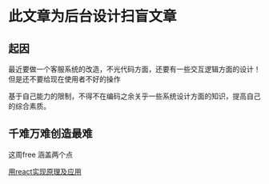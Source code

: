 # 此文章为后台设计扫盲文章

## 起因
最近要做一个客服系统的改造，不光代码方面，还要有一些交互逻辑方面的设计！但是还不要给现在使用者不好的操作

基于自己能力的限制，不得不在编码之余关乎一些系统设计方面的知识，提高自己的综合素质。

## 千难万难创造最难

这周free 涵盖两个点

[用react实现原理及应用](./doc/react.md)